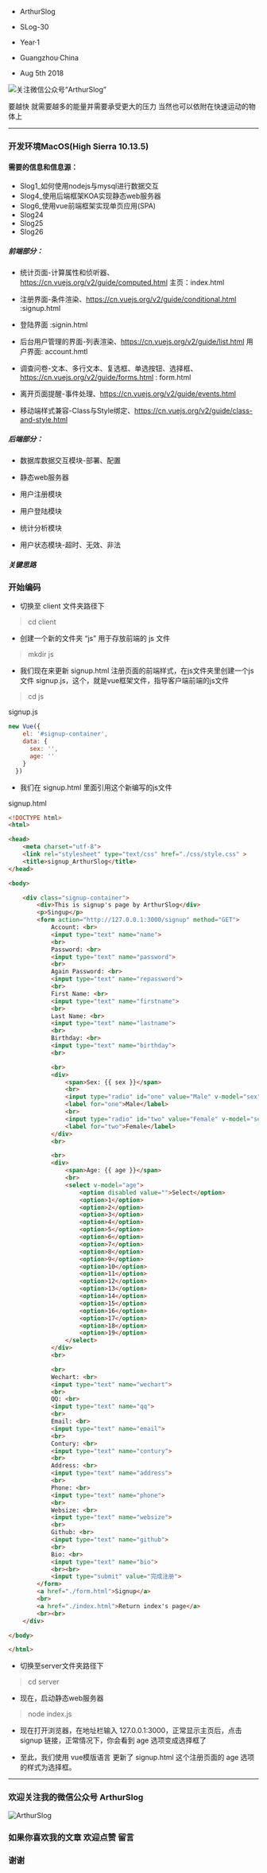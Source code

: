 * ArthurSlog
* SLog-30
* Year·1

* Guangzhou·China
* Aug 5th 2018

![关注微信公众号“ArthurSlog”](https://github.com/BlessedChild/LogofAxu/blob/master/images/icon_128.jpg?raw=true "微信扫描二维码，关注我的公众号")

要越快 就需要越多的能量并需要承受更大的压力 当然也可以依附在快速运动的物体上 

---

### 开发环境MacOS(High Sierra 10.13.5)

#### 需要的信息和信息源：

* Slog1_如何使用nodejs与mysql进行数据交互
* Slog4_使用后端框架KOA实现静态web服务器
* Slog6_使用vue前端框架实现单页应用(SPA)
* Slog24
* Slog25
* Slog26

##### 前端部分：

* 统计页面-计算属性和侦听器、https://cn.vuejs.org/v2/guide/computed.html 主页：index.html

* 注册界面-条件渲染、https://cn.vuejs.org/v2/guide/conditional.html :signup.html

* 登陆界面 :signin.html

* 后台用户管理的界面-列表渲染、https://cn.vuejs.org/v2/guide/list.html 用户界面: account.hmtl

* 调查问卷-文本、多行文本、复选框、单选按钮、选择框、https://cn.vuejs.org/v2/guide/forms.html : form.html

* 离开页面提醒-事件处理、https://cn.vuejs.org/v2/guide/events.html 

* 移动端样式兼容-Class与Style绑定、https://cn.vuejs.org/v2/guide/class-and-style.html

##### 后端部分：

* 数据库数据交互模块-部署、配置

* 静态web服务器

* 用户注册模块

* 用户登陆模块

* 统计分析模块

* 用户状态模块-超时、无效、非法

##### 关键思路

### 开始编码

* 切换至 client 文件夹路径下

> cd client

* 创建一个新的文件夹 “js” 用于存放前端的 js 文件

> mkdir js

* 我们现在来更新 signup.html 注册页面的前端样式，在js文件夹里创建一个js文件 signup.js，这个，就是vue框架文件，指导客户端前端的js文件

> cd js

signup.js
``` js
new Vue({
    el: '#signup-container',
    data: {
      sex: '',
      age: ''
    }
  })
```

* 我们在 signup.html 里面引用这个新编写的js文件

signup.html
``` html
<!DOCTYPE html>
<html>

<head>
    <meta charset="utf-8">
    <link rel="stylesheet" type="text/css" href="./css/style.css" >
    <title>signup_ArthurSlog</title>
</head>

<body>

    <div class="signup-container">
        <div>This is signup's page by ArthurSlog</div>
        <p>Singup</p>
        <form action="http://127.0.0.1:3000/signup" method="GET">
            Account: <br>
            <input type="text" name="name"> 
            <br>
            Password: <br>
            <input type="text" name="password">
            <br>
            Again Password: <br>
            <input type="text" name="repassword">
            <br>
            First Name: <br>
            <input type="text" name="firstname">
            <br>
            Last Name: <br>
            <input type="text" name="lastname">
            <br>
            Birthday: <br>
            <input type="text" name="birthday">
            <br>

            <br>
            <div>
                <span>Sex: {{ sex }}</span>
                <br>
                <input type="radio" id="one" value="Male" v-model="sex">
                <label for="one">Male</label>
                <br>
                <input type="radio" id="two" value="Female" v-model="sex">
                <label for="two">Female</label>
            </div>
            <br>

            <br>
            <div>
                <span>Age: {{ age }}</span>
                <br>
                <select v-model="age">
                    <option disabled value="">Select</option>
                    <option>1</option>
                    <option>2</option>
                    <option>3</option>
                    <option>4</option>
                    <option>5</option>
                    <option>6</option>
                    <option>7</option>
                    <option>8</option>
                    <option>9</option>
                    <option>10</option>
                    <option>11</option>
                    <option>12</option>
                    <option>13</option>
                    <option>14</option>
                    <option>15</option>
                    <option>16</option>
                    <option>17</option>
                    <option>18</option>
                    <option>19</option>
                </select>
            </div>
            <br>

            <br>
            Wechart: <br>
            <input type="text" name="wechart">
            <br>
            QQ: <br>
            <input type="text" name="qq">
            <br>
            Email: <br>
            <input type="text" name="email">
            <br>
            Contury: <br>
            <input type="text" name="contury">
            <br>
            Address: <br>
            <input type="text" name="address">
            <br>
            Phone: <br>
            <input type="text" name="phone">
            <br>
            Websize: <br>
            <input type="text" name="websize">
            <br>
            Github: <br>
            <input type="text" name="github">
            <br>
            Bio: <br>
            <input type="text" name="bio">
            <br><br>
            <input type="submit" value="完成注册">
        </form>
        <a href="./form.html">Signup</a>
        <br>
        <a href="./index.html">Return index's page</a>
        <br><br>
    </div>  

</body>

</html>
```

* 切换至server文件夹路径下

> cd server

* 现在，启动静态web服务器

> node index.js

* 现在打开浏览器，在地址栏输入 127.0.0.1:3000，正常显示主页后，点击 signup 链接，正常情况下，你会看到 age 选项变成选择框了

* 至此，我们使用 vue模版语言 更新了 signup.html 这个注册页面的 age 选项的样式为选择框。

---

### 欢迎关注我的微信公众号 ArthurSlog

![ArthurSlog](https://github.com/BlessedChild/LogofAxu/blob/master/images/icon_128.jpg?raw=true "微信扫描二维码，关注我的公众号")

### 如果你喜欢我的文章 欢迎点赞 留言
### 谢谢
